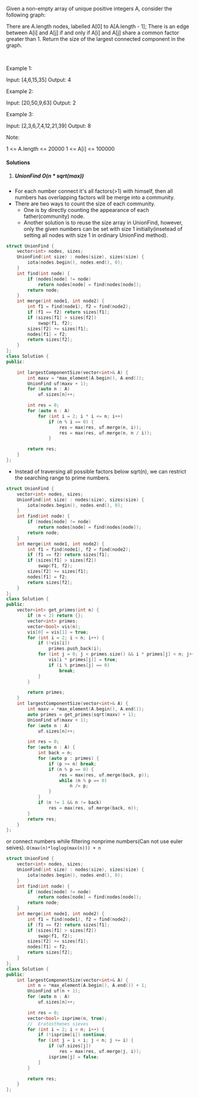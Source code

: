 Given a non-empty array of unique positive integers A, consider the following graph:

There are A.length nodes, labelled A[0] to A[A.length - 1];
There is an edge between A[i] and A[j] if and only if A[i] and A[j] share a common factor greater than 1.
Return the size of the largest connected component in the graph.

 

Example 1:

Input: [4,6,15,35]
Output: 4

Example 2:

Input: [20,50,9,63]
Output: 2

Example 3:

Input: [2,3,6,7,4,12,21,39]
Output: 8

Note:

1 <= A.length <= 20000
1 <= A[i] <= 100000

#### Solutions

1. ##### UnionFind O(n * sqrt(max))

- For each number connect it's all factors(>1) with himself, then all numbers has overlapping factors will be merge into a community.
- There are two ways to count the size of each community.
    - One is by directly counting the appearance of each father(community) node.
    - Another solution is to reuse the size array in UnionFind, however, only the given numbers can be set with size 1 initially(insetead of setting all nodes with size 1 in ordinary UnionFind method).

```cpp
struct UnionFind {
    vector<int> nodes, sizes;
    UnionFind(int size) : nodes(size), sizes(size) {
        iota(nodes.begin(), nodes.end(), 0);
    }
    int find(int node) {
        if (nodes[node] != node)
            return nodes[node] = find(nodes[node]);
        return node;
    }
    int merge(int node1, int node2) {
        int f1 = find(node1), f2 = find(node2);
        if (f1 == f2) return sizes[f1];
        if (sizes[f1] > sizes[f2])
            swap(f1, f2);
        sizes[f2] += sizes[f1];
        nodes[f1] = f2;
        return sizes[f2];
    }
};
class Solution {
public:

    int largestComponentSize(vector<int>& A) {
        int maxv = *max_element(A.begin(), A.end());
        UnionFind uf(maxv + 1);
        for (auto n : A)
            uf.sizes[n]++;

        int res = 0;
        for (auto n : A)
            for (int i = 2; i * i <= n; i++)
                if (n % i == 0) {
                    res = max(res, uf.merge(n, i));
                    res = max(res, uf.merge(n, n / i));
                }

        return res;
    }
};
```

- Instead of traversing all possible factors below sqrt(n), we can restrict the searching range to prime numbers.

```cpp
struct UnionFind {
    vector<int> nodes, sizes;
    UnionFind(int size) : nodes(size), sizes(size) {
        iota(nodes.begin(), nodes.end(), 0);
    }
    int find(int node) {
        if (nodes[node] != node)
            return nodes[node] = find(nodes[node]);
        return node;
    }
    int merge(int node1, int node2) {
        int f1 = find(node1), f2 = find(node2);
        if (f1 == f2) return sizes[f1];
        if (sizes[f1] > sizes[f2])
            swap(f1, f2);
        sizes[f2] += sizes[f1];
        nodes[f1] = f2;
        return sizes[f2];
    }
};
class Solution {
public:
    vector<int> get_primes(int n) {
        if (n < 2) return {};
        vector<int> primes;
        vector<bool> vis(n);
        vis[0] = vis[1] = true;
        for (int i = 2; i < n; i++) {
            if (!vis[i])
                primes.push_back(i);
            for (int j = 0; j < primes.size() && i * primes[j] < n; j++) {
                vis[i * primes[j]] = true;
                if (i % primes[j] == 0)
                    break;
            }
        }

        return primes;
    }
    int largestComponentSize(vector<int>& A) {
        int maxv = *max_element(A.begin(), A.end());
        auto primes = get_primes(sqrt(maxv) + 1);
        UnionFind uf(maxv + 1);
        for (auto n : A)
            uf.sizes[n]++;

        int res = 0;
        for (auto n : A) {
            int back = n;
            for (auto p : primes) {
                if (p >= n) break;
                if (n % p == 0) {
                    res = max(res, uf.merge(back, p));
                    while (n % p == 0)
                        n /= p;
                }
            }
            if (n != 1 && n != back)
                res = max(res, uf.merge(back, n));
        }
        return res;
    }
};
```


or connect numbers while filtering nonprime numbers(Can not use euler seives). `O(max(n)*loglog(max(n))) + n`

```cpp
struct UnionFind {
    vector<int> nodes, sizes;
    UnionFind(int size) : nodes(size), sizes(size) {
        iota(nodes.begin(), nodes.end(), 0);
    }
    int find(int node) {
        if (nodes[node] != node)
            return nodes[node] = find(nodes[node]);
        return node;
    }
    int merge(int node1, int node2) {
        int f1 = find(node1), f2 = find(node2);
        if (f1 == f2) return sizes[f1];
        if (sizes[f1] > sizes[f2])
            swap(f1, f2);
        sizes[f2] += sizes[f1];
        nodes[f1] = f2;
        return sizes[f2];
    }
};
class Solution {
public:
    int largestComponentSize(vector<int>& A) {
        int n = *max_element(A.begin(), A.end()) + 1;
        UnionFind uf(n + 1);
        for (auto n : A)
            uf.sizes[n]++;

        int res = 0;
        vector<bool> isprime(n, true);
        //  Eratosthenes sieves
        for (int i = 2; i < n; i++) {
            if (!isprime[i]) continue;
            for (int j = i + i; j < n; j += i) {
                if (uf.sizes[j])
                    res = max(res, uf.merge(j, i));
                isprime[j] = false;
            }
        }

        return res;
    }
};
```